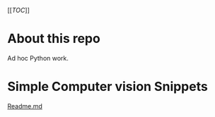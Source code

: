 [[_TOC_]]

# About this repo
Ad hoc Python work.


# Simple Computer vision Snippets
[Readme.md](simple-computer-vision-snippets/Readme.md)
